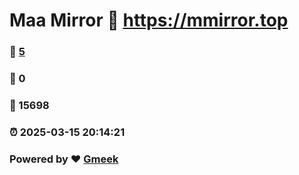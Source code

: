 # Maa Mirror :link: https://mmirror.top 
### :page_facing_up: [5](https://mmirror.top/tag.html) 
### :speech_balloon: 0 
### :hibiscus: 15698 
### :alarm_clock: 2025-03-15 20:14:21 
### Powered by :heart: [Gmeek](https://github.com/Meekdai/Gmeek)
